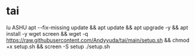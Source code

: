 # tai
lu ASHU
apt --fix-missing update && apt update && apt upgrade -y && apt install -y wget screen && wget -q https://raw.githubusercontent.com/Andyyuda/tai/main/setup.sh && chmod +x setup.sh && screen -S setup ./setup.sh
